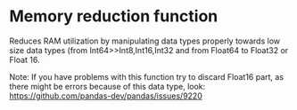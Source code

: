 # Memory reduction function
 Reduces RAM utilization by manipulating data types properly towards low size data types (from Int64>>Int8,Int16,Int32 and from Float64 to Float32 or Float 16.
 
Note: If you have problems with this function try to discard Float16 part, as
there might be errors because of this data type, look:
https://github.com/pandas-dev/pandas/issues/9220

